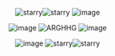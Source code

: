 <div align="center">

![starry](https://github.com/user-attachments/assets/dc1461cf-35b6-45a6-9807-8b710930621f)![starry](https://github.com/user-attachments/assets/dc1461cf-35b6-45a6-9807-8b710930621f)
![image](https://github.com/user-attachments/assets/1dd6fe77-7f97-48c0-8bc1-5d5e995df298)


![image](https://github.com/user-attachments/assets/c42e52da-43b9-4170-ab4d-9a7c3161a42d) ![ARGHHG](https://github.com/user-attachments/assets/7c4104ba-845f-4fc5-8c2e-b6af78feb348) ![image](https://github.com/user-attachments/assets/515d50ca-5145-4df2-9fab-e74308489232)


![image](https://github.com/user-attachments/assets/1dd6fe77-7f97-48c0-8bc1-5d5e995df298)
![starry](https://github.com/user-attachments/assets/dc1461cf-35b6-45a6-9807-8b710930621f)![starry](https://github.com/user-attachments/assets/dc1461cf-35b6-45a6-9807-8b710930621f)
